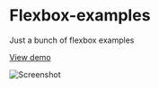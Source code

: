 # Flexbox-examples
Just a bunch of flexbox examples

[View demo](http://joanclaret.github.io/Flexbox-examples)

![Screenshot](http://joanclaret.github.io/Flexbox-examples/screenshot.jpg)
